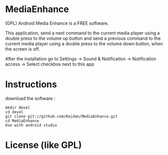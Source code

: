MediaEnhance
===

(GPL) Android Media Enhance is a FREE software.

This application, send a next command to the current media player using a double press to the volume up button 
and send a previous command to the current media player using a double press to the volume down button, when the screen is off.

After the installation go to Settings -> Sound & Notification -> Notification access -> Select checkbox next to this app





Instructions
============


download the software :

	mkdir devel
	cd devel
	git clone git://github.com/Keidan/MediaEnhance.git
	cd MediaEnhance
 	Use with android studio 
	

License (like GPL)
==================
